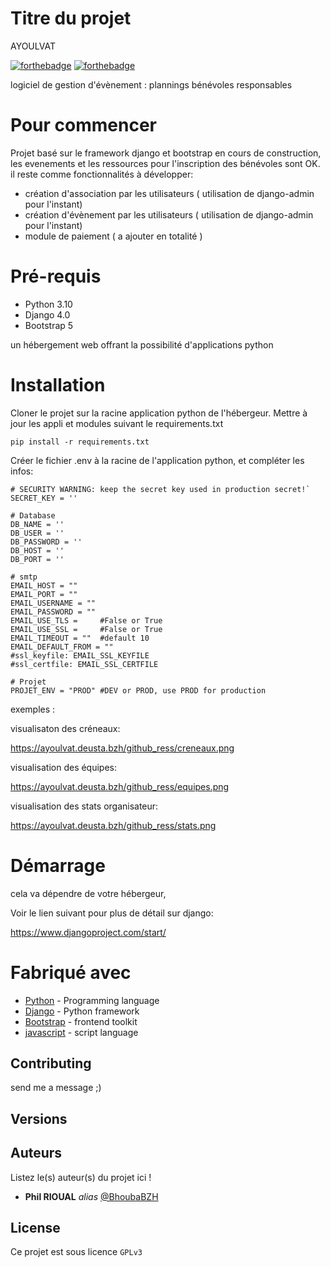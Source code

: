 # Titre du projet
AYOULVAT

[![forthebadge](https://forthebadge.com/images/badges/made-with-javascript.svg)](http://forthebadge.com)
[![forthebadge](https://forthebadge.com/images/badges/made-with-python.svg)](https://forthebadge.com)

logiciel de gestion d'évènement : plannings bénévoles responsables

# Pour commencer

Projet basé sur le framework django et bootstrap en cours de construction, les evenements et les ressources pour l'inscription des bénévoles sont OK.
il reste comme fonctionnalités à développer:
- création d'association par les utilisateurs ( utilisation de django-admin pour l'instant)
- création d'évènement par les utilisateurs ( utilisation de django-admin pour l'instant)
- module de paiement ( a ajouter en totalité )

# Pré-requis

- Python 3.10
- Django 4.0
- Bootstrap 5

un hébergement web offrant la possibilité d'applications python

# Installation

Cloner le projet sur la racine application python de l'hébergeur.
Mettre à jour les appli et modules suivant le requirements.txt

`pip install -r requirements.txt`

Créer le fichier .env à la racine de l'application python, et compléter les infos:

```
# SECURITY WARNING: keep the secret key used in production secret!`
SECRET_KEY = ''

# Database
DB_NAME = ''
DB_USER = ''
DB_PASSWORD = ''
DB_HOST = ''
DB_PORT = ''

# smtp
EMAIL_HOST = ""
EMAIL_PORT = ""
EMAIL_USERNAME = ""
EMAIL_PASSWORD = ""
EMAIL_USE_TLS =     #False or True
EMAIL_USE_SSL =     #False or True
EMAIL_TIMEOUT = ""  #default 10 
EMAIL_DEFAULT_FROM = ""
#ssl_keyfile: EMAIL_SSL_KEYFILE
#ssl_certfile: EMAIL_SSL_CERTFILE

# Projet
PROJET_ENV = "PROD" #DEV or PROD, use PROD for production
```

exemples :

visualisaton des créneaux:

https://ayoulvat.deusta.bzh/github_ress/creneaux.png


visualisation des équipes:


https://ayoulvat.deusta.bzh/github_ress/equipes.png


visualisation des stats organisateur:

https://ayoulvat.deusta.bzh/github_ress/stats.png


# Démarrage

cela va dépendre de votre hébergeur,

Voir le lien suivant pour plus de détail sur django:

https://www.djangoproject.com/start/

# Fabriqué avec

* [Python](https://www.python.org/) - Programming language
* [Django](https://www.djangoproject.com/) - Python framework
* [Bootstrap](https://getbootstrap.com/) - frontend toolkit
* [javascript](https://developer.mozilla.org/fr/docs/Web/JavaScript) - script language


## Contributing

send me a message ;)

## Versions

## Auteurs
Listez le(s) auteur(s) du projet ici !
* **Phil RIOUAL** _alias_ [@BhoubaBZH](http://phil.rioual.free.fr)

## License

Ce projet est sous licence ``GPLv3`` 